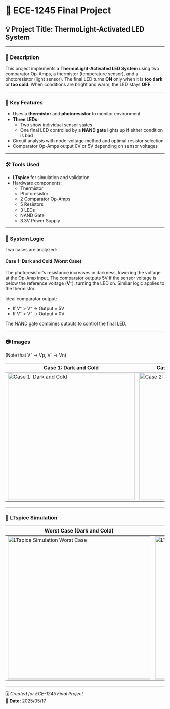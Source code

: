 # 🔧 ECE-1245 Final Project

## 💡 Project Title: ThermoLight-Activated LED System

---

### 📘 Description

This project implements a **ThermoLight-Activated LED System** using two comparator Op-Amps, a thermistor (temperature sensor), and a photoresistor (light sensor). The final LED turns **ON** only when it is **too dark** or **too cold**. When conditions are bright and warm, the LED stays **OFF**.

---

### 🔑 Key Features

- Uses a **thermistor** and **photoresistor** to monitor environment  
- **Three LEDs:**  
  - Two show individual sensor states  
  - One final LED controlled by a **NAND gate** lights up if either condition is bad  
- Circuit analysis with node-voltage method and optimal resistor selection  
- Comparator Op-Amps output 0V or 5V depending on sensor voltages  

---

### 🛠️ Tools Used

- **LTspice** for simulation and validation  
- Hardware components:  
  - Thermistor  
  - Photoresistor  
  - 2 Comparator Op-Amps  
  - 5 Resistors  
  - 3 LEDs  
  - NAND Gate  
  - 3.3V Power Supply  

---

### 🚀 System Logic

Two cases are analyzed:

#### Case 1: Dark and Cold (Worst Case)  

The photoresistor's resistance increases in darkness, lowering the voltage at the Op-Amp input. The comparator outputs 5V if the sensor voltage is below the reference voltage (**V⁻**), turning the LED on. Similar logic applies to the thermistor.  

Ideal comparator output:  
- If V⁺ > V⁻ → Output = 5V  
- If V⁺ < V⁻ → Output = 0V  

The NAND gate combines outputs to control the final LED.

---

### 📷 Images  
(Note that V⁺ -> Vp, V⁻ -> Vn)

| **Case 1: Dark and Cold** | **Case 2: Bright and Warm (Best Case)** |
|---------------------------|-----------------------------------------|
| <img src="https://github.com/user-attachments/assets/3daacb60-1ff8-4983-b1aa-2d64ca3f7a41" width="400" alt="Case 1: Dark and Cold" /><br> | <img src="https://github.com/user-attachments/assets/a67d3e14-e22c-474d-87e0-79d8b2700535" width="400" alt="Case 2: Bright and Warm" /><br> |

---

### 🧪 LTspice Simulation

| **Worst Case (Dark and Cold)** | **Best Case (Bright and Warm)** |
|-------------------------------|--------------------------------|
| <img src="https://github.com/user-attachments/assets/72d0fac1-5c99-44b5-8bc2-2cf6aed9d2e0" width="450" alt="LTspice Simulation Worst Case" /><br> | <img src="https://github.com/user-attachments/assets/344780c3-9fb3-46f9-9d56-d7d71f0719e2" width="450" alt="LTspice Simulation Best Case" /><br> |

---

🗓️ *Created for ECE-1245 Final Project*  
📅 **Date:** 2025/05/17
